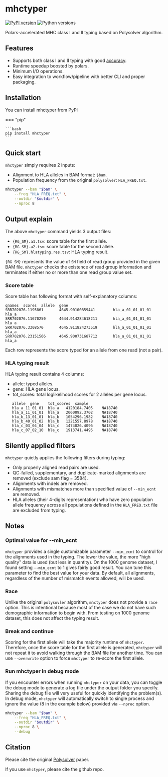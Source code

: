 # mhctyper

[![PyPI version](https://img.shields.io/pypi/v/mhctyper)](https://pypi.org/project/mhctyper/)
![Python versions](https://img.shields.io/pypi/pyversions/mhctyper)

Polars-accelerated MHC class I and II typing based on Polysolver algorithm.

## Features

- Supports both class I and II typing with good
  [accuracy](https://github.com/svm-zhang/hla_benchmark?tab=readme-ov-file).
- Runtime speedup boosted by polars.
- Minimum I/O operations.
- Easy integration to workflow/pipeline with better CLI and proper packaging.

## Installation

You can install mhctyper from PyPI

=== "pip"

    ```bash
    pip install mhctyper
    ```

## Quick start

`mhctyper` simply requires 2 inputs:

- Alignment to HLA alleles in BAM format: `$bam`.
- Population frequency from the original `polysolver`: `HLA_FREQ.txt`.

```bash
mhctyper --bam "$bam" \
    --freq "HLA_FREQ.txt" \
    --outdir "$outdir" \
    --nproc 8
```

## Output explain

The above `mhctyper` command yields 3 output files:

- `{RG_SM}.a1.tsv`: score table for the first allele.
- `{RG_SM}.a2.tsv`: score table for the second allele.
- `{RG_SM}.hlatyping.res.tsv`: HLA typing result.

`{RG_SM}` represents the value of `SM` field of read group provided in the
given BAM file. `mhctyper` checks the existence of read group information
and terminates if either no or more than one read group value set.

### Score table

Score table has following format with self-explanatory columns:

```text
qnames  scores  allele  gene
SRR702076.1195861       4645.90100859441        hla_a_01_01_01_01       hla_a
SRR702076.11670250      4644.914284618211       hla_a_01_01_01_01       hla_a
SRR702076.3308570       4645.911824273519       hla_a_01_01_01_01       hla_a
SRR702076.23151566      4645.900731687712       hla_a_01_01_01_01       hla_a
```

Each row represents the score typed for an allele from one read (not a pair).

### HLA typing result

HLA typing result contains 4 columns:

- allele: typed alleles.
- gene: HLA gene locus.
- tot_scores: total loglikelihood scores for 2 alleles per gene locus.

```text
   allele  gene    tot_scores  sample
   hla_a_11_01_01  hla_a   4120184.7405    NA18740
   hla_a_11_01_01  hla_a   2060092.3702    NA18740
   hla_b_13_01_01  hla_b   1054296.1982    NA18740
   hla_b_40_01_02  hla_b   1221557.8978    NA18740
   hla_c_03_04_04  hla_c   1474826.4096    NA18740
   hla_c_07_02_10  hla_c   1913741.4495    NA18740
```

## Silently applied filters

`mhctyper` quietly applies the following filters during typing:

- Only properly aligned read pairs are used.
- QC-failed, supplementary, and duplicate-marked alignments are removed
(exclude sam flag = 3584).
- Alignments with indels are removed.
- Alignments with mismatches more than specified value of `--min_ecnt` are
removed.
- HLA alleles (their 4-digits representation) who have zero population allele
frequency across all populations defined in the `HLA_FREQ.txt` file are
excluded from typing.

## Notes

### Optimal value for --min_ecnt

`mhctyper` provides a single customizable parameter `--min_ecnt` to control for
the alignments used in the typing. The lower the value, the more "high quality"
data is used (but less in quantity). On the 1000 genome dataset, I found
setting `--min_ecnt` to 1 gives fairly good result. You can tune this parameter
to find the best value for your data. By default, all alignments, regardless
of the number of mismatch events allowed, will be used.

### Race

Unlike the original `polysovler` algorithm, `mhctyper` does not provide a
`race` option. This is intentional because most of the case we do not have
such demographic information to begin with. From testing on 1000 genome
dataset, this does not affect the typing result.

### Break and continue

Scoring for the first allele will take the majority runtime of `mhctyper`.
Therefore, once the score table for the first allele is generated, `mhctyper`
will not repeat it to avoid walking through the BAM file for another time.
You can use `--overwrite` option to force `mhctyper` to re-score the first
allele.

### Run mhctyper in debug mode

If you encounter errors when running `mhctyper` on your data, you can toggle
the debug mode to generate a log file under the output folder you specify.
Sharing the debug file will very useful for quickly identifying the problem(s).
In debug mode, `mhctyper` will automatically switch to single process and
ignore the value (8 in the example below) provided via `--nproc` option.

```bash
mhctyper --bam "$bam" \
    --freq "HLA_FREQ.txt" \
    --outdir "$outdir" \
    --nproc 8 \
    --debug
```

## Citation

Please cite the original
[Polysolver](https://www.ncbi.nlm.nih.gov/pmc/articles/PMC4747795/) paper.

If you use `mhctyper`, please cite the github repo.
